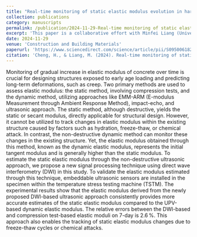 ```yaml
---
title: "Real-time monitoring of static elastic modulus evolution in hardening concrete through longitudinal-wave velocity changes retrieved by the stretching technique"
collection: publications
category: manuscripts
permalink: /publication/2024-11-29-Real-time monitoring of static elastic modulus evolution in hardening concrete through longitudinal-wave velocity changes retrieved by the stretching technique
excerpt: 'This paper is a collaborative effort with Minfei Liang (University of Oxford) and falls under the domain of Research Interest 3.'
date: 2024-11-29
venue: 'Construction and Building Materials'
paperurl: 'https://www.sciencedirect.com/science/article/pii/S0950061824042284'
citation: 'Cheng, H., & Liang, M. (2024). Real-time monitoring of static elastic modulus evolution in hardening concrete through longitudinal-wave velocity changes retrieved by the stretching technique. Construction and Building Materials, 453, 139086.'
---
```


Monitoring of gradual increase in elastic modulus of concrete over time is crucial for designing structures exposed to early age loading and predicting long-term deformations, such as creep. Two primary methods are used to assess elastic modulus: the static method, involving compression tests, and the dynamic method, utilizing approaches like EMM-ARM (E-modulus Measurement through Ambient Response Method), impact-echo, and ultrasonic approach. The static method, although destructive, yields the static or secant modulus, directly applicable for structural design. However, it cannot be utilized to track changes in elastic modulus within the existing structure caused by factors such as hydration, freeze-thaw, or chemical attack. In contrast, the non-destructive dynamic method can monitor these changes in the existing structure. Yet, the elastic modulus obtained through this method, known as the dynamic elastic modulus, represents the initial tangent modulus and is generally higher than the static modulus. To estimate the static elastic modulus through the non-destructive ultrasonic approach, we propose a new signal processing technique using direct wave interferometry (DWI) in this study. To validate the elastic modulus estimated through this technique, embeddable ultrasonic sensors are installed in the specimen within the temperature stress testing machine (TSTM). The experimental results show that the elastic modulus derived from the newly proposed DWI-based ultrasonic approach consistently provides more accurate estimates of the static elastic modulus compared to the UPV-based dynamic elastic modulus. The relative errors between the DWI-based and compression test-based elastic moduli on 7-day is 2.6 %. This approach also enables the tracking of static elastic modulus changes due to freeze-thaw cycles or chemical attacks.

<!--slidesurl: 'http://academicpages.github.io/files/slides1.pdf'-->
